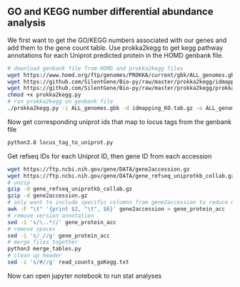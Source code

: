## GO and KEGG number differential abundance analysis

We first want to get the GO/KEGG numbers associated with our genes and add them to the gene count table. Use prokka2kegg to get kegg pathway annotations for each Uniprot predicted protein in the HOMD genbank file.

```bash
# download genbank file from HOMD and prokka2kegg files
wget https://www.homd.org/ftp/genomes/PROKKA/current/gbk/ALL_genomes.gbk
wget https://github.com/SilentGene/Bio-py/raw/master/prokka2kegg/idmapping_KO.tab.gz
wget https://github.com/SilentGene/Bio-py/raw/master/prokka2kegg/prokka2kegg.py
chmod +x prokka2kegg.py
# run prokka2kegg on genbank file
./prokka2kegg.py -i ALL_genomes.gbk -d idmapping_KO.tab.gz -o ALL_genomes_KO.txt
```

Now get corresponding uniprot ids that map to locus tags from the genbank file

```bash
python3.8 locus_tag_to_uniprot.py
```

Get refseq IDs for each Uniprot ID, then gene ID from each accession

```bash
wget https://ftp.ncbi.nih.gov/gene/DATA/gene2accession.gz
wget https://ftp.ncbi.nih.gov/gene/DATA/gene_refseq_uniprotkb_collab.gz
# unzip
gzip -d gene_refseq_uniprotkb_collab.gz
gzip -d gene2accession.gz
# only want to include specific columns from gene2accession to reduce memory load
awk -F "\t" '{print $2, "\t", $6}' gene2accession > gene_protein_acc
# remove version annotation
sed -i 's/\..*//' gene_protein_acc
# remove spaces
sed -i 's/ //g' gene_protein_acc
# merge files together 
python3 merge_tables.py 
# clean up header
sed -i 's/#//g' read_counts_goKegg.txt
```

Now can open jupyter notebook to run stat analyses






